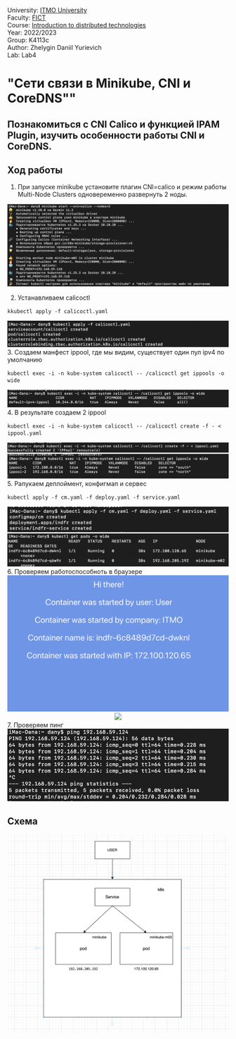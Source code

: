 University: [ITMO University](https://itmo.ru/ru/)  
Faculty: [FICT](https://fict.itmo.ru)  
Course: [Introduction to distributed technologies](https://github.com/itmo-ict-faculty/introduction-to-distributed-technologies)  
Year: 2022/2023  
Group: K4113c    
Author: Zhelygin Daniil Yurievich                                                                               
Lab: Lab4  


# "Сети связи в Minikube, CNI и CoreDNS""
## Познакомиться с CNI Calico и функцией IPAM Plugin, изучить особенности работы CNI и CoreDNS.
## Ход работы 
1. При запуске minikube установите плагин CNI=calico и режим работы Multi-Node Clusters одновеременно развернуть 2 ноды.

<div align = "center"><img src="https://github.com/Zepeler/Zepeler/blob/main/Lr4/img/%D0%A1%D0%BD%D0%B8%D0%BC%D0%BE%D0%BA%20%D1%8D%D0%BA%D1%80%D0%B0%D0%BD%D0%B0%202022-11-24%20%D0%B2%2021.25.52.png" ></div>

2. Устанавливаем calicoctl 
```
kkubectl apply -f calicoctl.yaml  
```
<div align = "center"><img src="https://github.com/Zepeler/Zepeler/blob/main/Lr4/img/%D0%A1%D0%BD%D0%B8%D0%BC%D0%BE%D0%BA%20%D1%8D%D0%BA%D1%80%D0%B0%D0%BD%D0%B0%202022-11-26%20%D0%B2%2018.02.27.png" ></div>
3. Создаем манфест ippool, где мы видим, существует один пул ipv4 по умолчанию

```
kubectl exec -i -n kube-system calicoctl -- /calicoctl get ippools -o wide 
```

<div align = "center"><img src="https://github.com/Zepeler/Zepeler/blob/main/Lr4/img/%D0%A1%D0%BD%D0%B8%D0%BC%D0%BE%D0%BA%20%D1%8D%D0%BA%D1%80%D0%B0%D0%BD%D0%B0%202022-11-26%20%D0%B2%2018.02.18.png" ></div>
4. В результате создаем 2 ippool

```
kubectl exec -i -n kube-system calicoctl -- /calicoctl create -f - < ippool.yaml 
```  

<div align = "center"><img src="https://github.com/Zepeler/Zepeler/blob/main/Lr4/img/%D0%A1%D0%BD%D0%B8%D0%BC%D0%BE%D0%BA%20%D1%8D%D0%BA%D1%80%D0%B0%D0%BD%D0%B0%202022-11-26%20%D0%B2%2018.02.04.png" ></div>

<div align = "center"><img src="https://github.com/Zepeler/Zepeler/blob/main/Lr4/img/%D0%A1%D0%BD%D0%B8%D0%BC%D0%BE%D0%BA%20%D1%8D%D0%BA%D1%80%D0%B0%D0%BD%D0%B0%202022-11-26%20%D0%B2%2018.01.26.png" ></div>
5. Pапукаем деплоймент, конфигмап и сервес 

```
kubectl apply -f cm.yaml -f deploy.yaml -f service.yaml
```   

<div align = "center"><img src="https://github.com/Zepeler/Zepeler/blob/main/Lr4/img/%D0%A1%D0%BD%D0%B8%D0%BC%D0%BE%D0%BA%20%D1%8D%D0%BA%D1%80%D0%B0%D0%BD%D0%B0%202022-11-26%20%D0%B2%2018.00.51.png" ></div>
<div align = "center"><img src="https://github.com/Zepeler/Zepeler/blob/main/Lr4/img/%D0%A1%D0%BD%D0%B8%D0%BC%D0%BE%D0%BA%20%D1%8D%D0%BA%D1%80%D0%B0%D0%BD%D0%B0%202022-11-26%20%D0%B2%2018.00.27.png" ></div>
6. Проверяем работоспособноть в браузере
 
<div align = "center"><img src="https://github.com/Zepeler/Zepeler/blob/main/Lr4/img/%D0%A1%D0%BD%D0%B8%D0%BC%D0%BE%D0%BA%20%D1%8D%D0%BA%D1%80%D0%B0%D0%BD%D0%B0%202022-11-26%20%D0%B2%2017.45.29.png" ></div>
<div align = "center"><img src="hhttps://github.com/Zepeler/Zepeler/blob/main/Lr4/img/%D0%A1%D0%BD%D0%B8%D0%BC%D0%BE%D0%BA%20%D1%8D%D0%BA%D1%80%D0%B0%D0%BD%D0%B0%202022-11-26%20%D0%B2%2017.43.39.png" ></div>
7. Проверяем пинг


<div align = "center"><img src="https://github.com/Zepeler/Zepeler/blob/main/Lr4/img/%D0%A1%D0%BD%D0%B8%D0%BC%D0%BE%D0%BA%20%D1%8D%D0%BA%D1%80%D0%B0%D0%BD%D0%B0%202022-11-26%20%D0%B2%2017.59.36.png" ></div>

## Схема 
<div align = "center"><img src="https://github.com/Zepeler/Zepeler/blob/main/Lr4/img/%D0%A1%D0%BD%D0%B8%D0%BC%D0%BE%D0%BA%20%D1%8D%D0%BA%D1%80%D0%B0%D0%BD%D0%B0%202022-12-01%20%D0%B2%2016.53.30.png" ></div>
